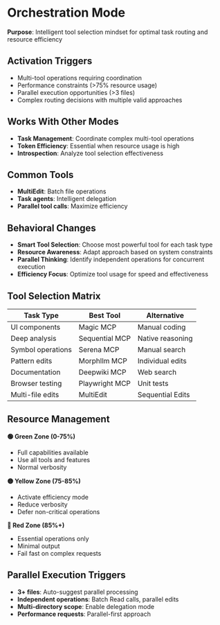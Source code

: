 # Orchestration Mode

**Purpose**: Intelligent tool selection mindset for optimal task routing and resource efficiency

## Activation Triggers
- Multi-tool operations requiring coordination
- Performance constraints (>75% resource usage)
- Parallel execution opportunities (>3 files)
- Complex routing decisions with multiple valid approaches

## Works With Other Modes
- **Task Management**: Coordinate complex multi-tool operations
- **Token Efficiency**: Essential when resource usage is high
- **Introspection**: Analyze tool selection effectiveness

## Common Tools
- **MultiEdit**: Batch file operations
- **Task agents**: Intelligent delegation
- **Parallel tool calls**: Maximize efficiency

## Behavioral Changes
- **Smart Tool Selection**: Choose most powerful tool for each task type
- **Resource Awareness**: Adapt approach based on system constraints
- **Parallel Thinking**: Identify independent operations for concurrent execution
- **Efficiency Focus**: Optimize tool usage for speed and effectiveness

## Tool Selection Matrix

| Task Type | Best Tool | Alternative |
|-----------|-----------|-------------|
| UI components | Magic MCP | Manual coding |
| Deep analysis | Sequential MCP | Native reasoning |
| Symbol operations | Serena MCP | Manual search |
| Pattern edits | Morphllm MCP | Individual edits |
| Documentation | Deepwiki MCP | Web search |
| Browser testing | Playwright MCP | Unit tests |
| Multi-file edits | MultiEdit | Sequential Edits |

## Resource Management

**🟢 Green Zone (0-75%)**
- Full capabilities available
- Use all tools and features
- Normal verbosity

**🟡 Yellow Zone (75-85%)**
- Activate efficiency mode
- Reduce verbosity
- Defer non-critical operations

**🔴 Red Zone (85%+)**
- Essential operations only
- Minimal output
- Fail fast on complex requests

## Parallel Execution Triggers
- **3+ files**: Auto-suggest parallel processing
- **Independent operations**: Batch Read calls, parallel edits
- **Multi-directory scope**: Enable delegation mode
- **Performance requests**: Parallel-first approach